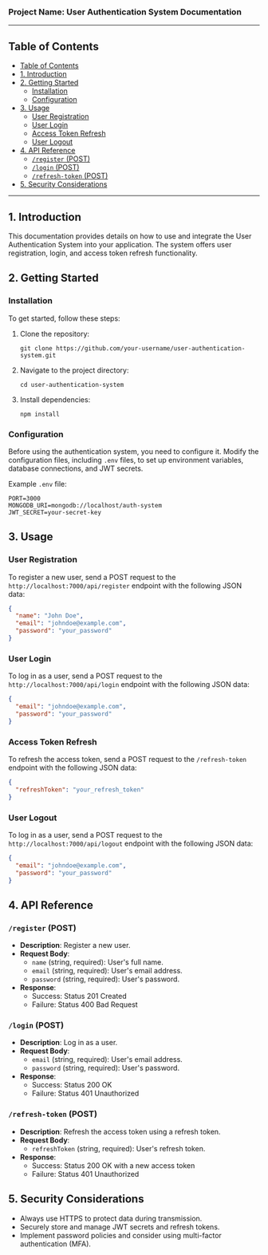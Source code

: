 
### Project Name: User Authentication System Documentation

---
## Table of Contents

- [Table of Contents](#table-of-contents)
- [1. Introduction ](#1-introduction-)
- [2. Getting Started ](#2-getting-started-)
  - [Installation ](#installation-)
  - [Configuration ](#configuration-)
- [3. Usage ](#3-usage-)
  - [User Registration ](#user-registration-)
  - [User Login ](#user-login-)
  - [Access Token Refresh ](#access-token-refresh-)
  - [User Logout ](#user-logout-)
- [4. API Reference ](#4-api-reference-)
  - [`/register` (POST)](#register-post)
  - [`/login` (POST)](#login-post)
  - [`/refresh-token` (POST)](#refresh-token-post)
- [5. Security Considerations ](#5-security-considerations-)

---

## 1. Introduction <a name="introduction"></a>

This documentation provides details on how to use and integrate the User Authentication System into your application. The system offers user registration, login, and access token refresh functionality.

## 2. Getting Started <a name="getting-started"></a>

### Installation <a name="installation"></a>

To get started, follow these steps:

1. Clone the repository:
   ```
   git clone https://github.com/your-username/user-authentication-system.git
   ```

2. Navigate to the project directory:
   ```
   cd user-authentication-system
   ```

3. Install dependencies:
   ```
   npm install
   ```

### Configuration <a name="configuration"></a>

Before using the authentication system, you need to configure it. Modify the configuration files, including `.env` files, to set up environment variables, database connections, and JWT secrets.

Example `.env` file:

```env
PORT=3000
MONGODB_URI=mongodb://localhost/auth-system
JWT_SECRET=your-secret-key
```

## 3. Usage <a name="usage"></a>

### User Registration <a name="user-registration"></a>

To register a new user, send a POST request to the `http://localhost:7000/api/register` endpoint with the following JSON data:

```json
{
  "name": "John Doe",
  "email": "johndoe@example.com",
  "password": "your_password"
}
```

### User Login <a name="user-login"></a>

To log in as a user, send a POST request to the `http://localhost:7000/api/login` endpoint with the following JSON data:

```json
{
  "email": "johndoe@example.com",
  "password": "your_password"
}
```

### Access Token Refresh <a name="access-token-refresh"></a>

To refresh the access token, send a POST request to the `/refresh-token` endpoint with the following JSON data:

```json
{
  "refreshToken": "your_refresh_token"
}
```
### User Logout <a name="user-login"></a>

To log in as a user, send a POST request to the `http://localhost:7000/api/logout` endpoint with the following JSON data:

```json
{
  "email": "johndoe@example.com",
  "password": "your_password"
}
```
## 4. API Reference <a name="api-reference"></a>

### `/register` (POST)

- **Description**: Register a new user.
- **Request Body**:
  - `name` (string, required): User's full name.
  - `email` (string, required): User's email address.
  - `password` (string, required): User's password.
- **Response**:
  - Success: Status 201 Created
  - Failure: Status 400 Bad Request

### `/login` (POST)

- **Description**: Log in as a user.
- **Request Body**:
  - `email` (string, required): User's email address.
  - `password` (string, required): User's password.
- **Response**:
  - Success: Status 200 OK
  - Failure: Status 401 Unauthorized

### `/refresh-token` (POST)

- **Description**: Refresh the access token using a refresh token.
- **Request Body**:
  - `refreshToken` (string, required): User's refresh token.
- **Response**:
  - Success: Status 200 OK with a new access token
  - Failure: Status 401 Unauthorized

## 5. Security Considerations <a name="security-considerations"></a>

- Always use HTTPS to protect data during transmission.
- Securely store and manage JWT secrets and refresh tokens.
- Implement password policies and consider using multi-factor authentication (MFA).
